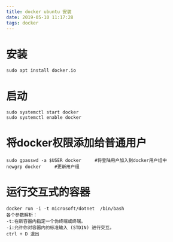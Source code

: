 ```yaml
---
title: docker ubuntu 安装
date: 2019-05-10 11:17:28
tags: docker
---
```


# 安装

```
sudo apt install docker.io
```

# 启动

```
sudo systemctl start docker
sudo systemctl enable docker
```

# 将docker权限添加给普通用户

```
sudo gpasswd -a $USER docker     #将登陆用户加入到docker用户组中
newgrp docker     #更新用户组
```

# 运行交互式的容器

```
docker run -i -t microsoft/dotnet  /bin/bash
各个参数解析：
-t:在新容器内指定一个伪终端或终端。
-i:允许你对容器内的标准输入 (STDIN) 进行交互。
ctrl + D 退出
```
